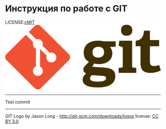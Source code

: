 # Инструкция по работе с GIT

LICENSE:[сMIT](./license.md)
![git-logo](./assets/git-logo.png)

---

Test commit


---
GIT Logo by Jason Long - http://git-scm.com/downloads/logos
license: [CC BY 3.0](https://opensource.org/licenses/MIT) 